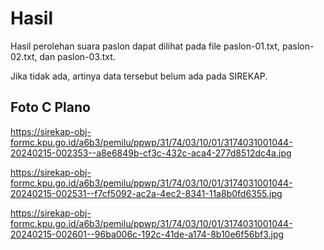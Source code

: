 # Hasil

Hasil perolehan suara paslon dapat dilihat pada file paslon-01.txt, paslon-02.txt, dan paslon-03.txt.

Jika tidak ada, artinya data tersebut belum ada pada SIREKAP.

## Foto C Plano

https://sirekap-obj-formc.kpu.go.id/a6b3/pemilu/ppwp/31/74/03/10/01/3174031001044-20240215-002353--a8e6849b-cf3c-432c-aca4-277d8512dc4a.jpg

https://sirekap-obj-formc.kpu.go.id/a6b3/pemilu/ppwp/31/74/03/10/01/3174031001044-20240215-002531--f7cf5092-ac2a-4ec2-8341-11a8b0fd6355.jpg

https://sirekap-obj-formc.kpu.go.id/a6b3/pemilu/ppwp/31/74/03/10/01/3174031001044-20240215-002601--96ba006c-192c-41de-a174-8b10e6f56bf3.jpg

